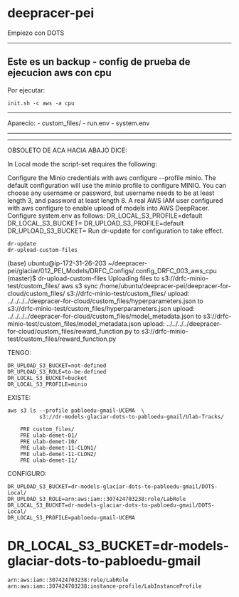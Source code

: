 # deepracer-pei
Empiezo con DOTS

-------------------------
Este es un backup - config de 
prueba de ejecucion aws con cpu
-------------------------

Por ejecutar:

    init.sh -c aws -a cpu

---------------------------------

Aparecio:
    -  custom_files/
    -  run.env
    -  system.env

---------------------------------



*************************************
OBSOLETO DE ACA HACIA ABAJO
DICE:

In Local mode the script-set requires the following:

Configure the Minio credentials with aws configure --profile minio. The default configuration will use the minio profile to configure MINIO. You can choose any username or password, but username needs to be at least length 3, and password at least length 8.
A real AWS IAM user configured with aws configure to enable upload of models into AWS DeepRacer.
Configure system.env as follows:
    DR_LOCAL_S3_PROFILE=default
    DR_LOCAL_S3_BUCKET=<bucketname>
    DR_UPLOAD_S3_PROFILE=default
    DR_UPLOAD_S3_BUCKET=<your-aws-deepracer-bucket>
Run dr-update for configuration to take effect.


    dr-update
    dr-upload-custom-files

(base) ubuntu@ip-172-31-26-203 ~/deepracer-pei/glaciar/012_PEI_Models/DRFC_Configs/.config_DRFC_003_aws_cpu (master)$ dr-upload-custom-files
Uploading files to s3://drfc-minio-test/custom_files/
aws s3 sync /home/ubuntu/deepracer-pei/deepracer-for-cloud/custom_files/ s3://drfc-minio-test/custom_files/
upload: ../../../../deepracer-for-cloud/custom_files/hyperparameters.json to s3://drfc-minio-test/custom_files/hyperparameters.json
upload: ../../../../deepracer-for-cloud/custom_files/model_metadata.json to s3://drfc-minio-test/custom_files/model_metadata.json
upload: ../../../../deepracer-for-cloud/custom_files/reward_function.py to s3://drfc-minio-test/custom_files/reward_function.py

TENGO:

    DR_UPLOAD_S3_BUCKET=not-defined
    DR_UPLOAD_S3_ROLE=to-be-defined
    DR_LOCAL_S3_BUCKET=bucket
    DR_LOCAL_S3_PROFILE=minio

EXISTE:

    aws s3 ls --profile pabloedu-gmail-UCEMA  \
              s3://dr-models-glaciar-dots-to-pabloedu-gmail/Ulab-Tracks/  

        PRE custom_files/
        PRE ulab-demet-01/
        PRE ulab-demet-10/
        PRE ulab-demet-11-CLON1/
        PRE ulab-demet-11-CLON2/
        PRE ulab-demet-11/

CONFIGURO:

    DR_UPLOAD_S3_BUCKET=dr-models-glaciar-dots-to-pabloedu-gmail/DOTS-Local/
    DR_UPLOAD_S3_ROLE=arn:aws:iam::307424703238:role/LabRole
    DR_LOCAL_S3_BUCKET=dr-models-glaciar-dots-to-pabloedu-gmail/DOTS-Local/
    DR_LOCAL_S3_PROFILE=pabloedu-gmail-UCEMA

    
  #  DR_LOCAL_S3_BUCKET=dr-models-glaciar-dots-to-pabloedu-gmail
    


    arn:aws:iam::307424703238:role/LabRole
    arn:aws:iam::307424703238:instance-profile/LabInstanceProfile